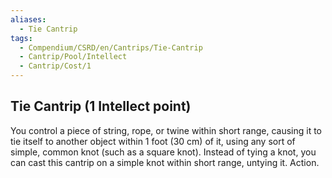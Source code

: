 ```yaml
---
aliases:
  - Tie Cantrip
tags:
  - Compendium/CSRD/en/Cantrips/Tie-Cantrip
  - Cantrip/Pool/Intellect
  - Cantrip/Cost/1
---
```

  
## Tie Cantrip  (1 Intellect point)  
You control a piece of string, rope, or twine within short range, causing it to tie itself to another object within 1 foot (30 cm) of it, using any sort of simple, common knot (such as a square knot). Instead of tying a knot, you can cast this cantrip on a simple knot within short range, untying it. Action.   
  
  
  
